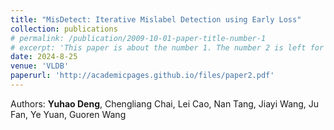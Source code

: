 ```yaml
---
title: "MisDetect: Iterative Mislabel Detection using Early Loss"
collection: publications
# permalink: /publication/2009-10-01-paper-title-number-1
# excerpt: 'This paper is about the number 1. The number 2 is left for future work.'
date: 2024-8-25
venue: 'VLDB'
paperurl: 'http://academicpages.github.io/files/paper2.pdf'
---
```

<!-- This paper is about the number 1. The number 2 is left for future work. -->
Authors: **Yuhao Deng**, Chengliang Chai, Lei Cao, Nan Tang, Jiayi Wang, Ju Fan, Ye Yuan, Guoren Wang

